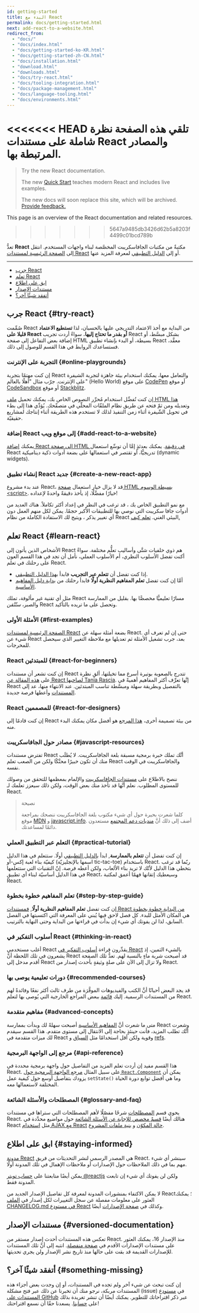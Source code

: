 ```yaml
---
id: getting-started
title: البدء مع React
permalink: docs/getting-started.html
next: add-react-to-a-website.html
redirect_from:
  - "docs/"
  - "docs/index.html"
  - "docs/getting-started-ko-KR.html"
  - "docs/getting-started-zh-CN.html"
  - "docs/installation.html"
  - "download.html"
  - "downloads.html"
  - "docs/try-react.html"
  - "docs/tooling-integration.html"
  - "docs/package-management.html"
  - "docs/language-tooling.html"
  - "docs/environments.html"
---
```


<<<<<<< HEAD
تلقي هذه الصفحة نظرة شاملة على مستندات React والمصادر المرتبطة بها.
=======
> Try the new React documentation.
> 
> The new [Quick Start](https://beta.reactjs.org/learn) teaches modern React and includes live examples.
>
> The new docs will soon replace this site, which will be archived. [Provide feedback.](https://github.com/reactjs/reactjs.org/issues/3308)

This page is an overview of the React documentation and related resources.
>>>>>>> 5647a9485db3426d62b5a8203f4499c01bcd789b


تعدُّ **React**  مكتبةٌ من مكتبات الجافاسكريبت المخصَّصة لبناء واجهات المستخدم. انتقل إلى [الصفحة الرئيسية لمستندات React](/) أو إلى [الدليل التطبيقي](/tutorial/tutorial.html) لمعرفة المزيد عنها.

---

- [جرب React](#try-react)
- [تعلم React](#learn-react)
- [ابق على اطلاع](#staying-informed)
- [مستندات الإصدار](#versioned-documentation)
- [أتفقد شيئًا آخر؟](#something-missing)

## جرب React {#try-react}

صُمِّمت React من البداية مع أخذ الاعتماد التدريجي عليها بالحسبان، لذا **تستطيع الاعتماد قليلا على React أو بقدر ما تحتاج إليها.** سواءً أردت تجريب React بشكل مبسَّط، أو إضافة بعض التفاعل إلى صفحة HTML بسيطة، أو البدء بإنشاء تطبيق React معقَّد، فستساعدك الروابط في هذا القسم للوصول إلى ذلك.

### التجربة على الإنترنت {#online-playgrounds}

إن كنت مهتمًا بتجربة React والتعامل معها، يمكنك استخدام بيئة جاهزة لتجربة الشيفرة على الإنترنت. جرّب مثال "أهلًا بالعالم" (Hello World) على موقع [CodePen](codepen://hello-world) أو موقع [CodeSandbox](https://codesandbox.io/s/new) أو موقع [Stackblitz](https://stackblitz.com/fork/react).

إن كنت تُفضِّل استخدام مُحرِّر النصوص الخاص بك، يمكنك تحميل [ملف HTML هذا](https://raw.githubusercontent.com/reactjs/reactjs.org/main/static/html/single-file-example.html) وتعديله ومن ثمّ فتحه عن طريق نظام الملفّات المحلّي في متصفّحك. يُؤدِّي هذا إلى بطء في تحويل الشّيفرة أثناء زمن التنفيذ لذلك لا تستخدم هذه الطريقة أثناء إنتاجك لمشاريع حقيقيّة.

### إضافة React إلى موقع ويب {#add-react-to-a-website}

يمكنك [إضافة React إلى صفحة HTML في دقيقة](/docs/add-react-to-a-website.html). يمكنك بعدئذٍ إمَّا أن توسِّع استعمال React تدريجيًّا، أو تقتصر في استعمالها على بضعة أدوات ذكية ديناميكية (dynamic widgets).

### إنشاء تطبيق React جديد {#create-a-new-react-app}

عند بدء مشروع React، قد لا يزال خيار استعمال [صفحة HTML بسيطة الوسوم &lt;script&gt;](/docs/add-react-to-a-website.html). خيارًا مفضَّلًا، إذ يأخذ دقيقةً واحدةً لإعداده!

مع نمو التطبيق الخاص بك ، قد ترغب في النظر في إعداد أكثر تكاملاً. هناك العديد من أدوات جافا سكريبت التي نوصي بها للتطبيقات الأكبر حجمًا. يمكن لكل منهم العمل دون أي تغيير يذكر ، ويتيح لك الاستفادة الكاملة من نظام React البيئي الغني. [تعلم كيف.](/docs/create-a-new-react-app.html)

## تعلم React {#learn-react}

الأشخاص الذين يأتون إلى React هم ذوي خلفيات شتَّى وأساليب تعلُّم مختلفة. سواءً أكنت تفضل الأسلوب النظري، أم الأسلوب العملي، نأمل أن تجد في هذا القسم العون على رحلتك في تعلم React.

* إذا كنت تفضل أن **تتعلم عبر التجريب** فابدأ [ بهذا الدليل التطبيقي](/tutorial/tutorial.html).
* أمَّا إن كنت تفضل **تعلم المفاهيم النظرية أولًا** فابدأ رحلتك من [بداية دليل المفاهيم الأساسية](/docs/hello-world.html).

مثل أي تقنية غير مألوفة، تملك React مسارًا تعليميًّا مخصصًّا بها. بقليل من الممارسة والصبر، *ستُتْقن* React وتحصل على ما تريده بالتأكيد.


### الأمثلة الأولى {#first-examples}

[الصفحة الرئيسية لمستندات React](/) بضعة أمثلة سهلة عن React. حتى إن لم تعرف أي شيء عن React بعد، جرب تشغيل الأمثلة ثم تعديلها مع ملاحظة التغيير الذي سيحصل للمخرجات.

### React للمبتدئين {#react-for-beginners}

إن كنت تشعر أن مستندات React تتدرج بالصعوبة بوتيرة أسرع مما تخيلتها، ألقِ نظرة على [هذه المقالة عن React لصاحبها Tania Rascia](https://www.taniarascia.com/getting-started-with-react/). إنَّها تعرِّف أكثر المفاهيم أهميةً في React بالتفصيل وبطريقة سهلة ومبسَّطة تناسب المبتدئين. عند الانتهاء منها، عد إلى [المستندات](/) وأعطها فرصة جديدة.

### React للمصممين {#react-for-designers}

إن كنت قادمًا إلى React من بيئة تصميمة أخرى، [ هذا المرجع](https://reactfordesigners.com/) هو أفضل مكان يمكنك البدء منه.

### مصادر حول الجافاسكريبت {#javascript-resources}

تفترض مستندات React أنَّك تملك خبرة برمجية مسبقة بلغة الجافاسكريبت. لا يُطلَب منك أن تكون خبيرًا محنَّكًا ولكن من الصعب تعلم React والجافاسكريبت في الوقت نفسه.

ننصح بالاطلاع على [مستندات الجافاسكريبت](https://developer.mozilla.org/en-US/docs/Web/JavaScript/A_re-introduction_to_JavaScript) والإلمام بمعظمها للتحقق من وصولك للمستوى المطلوب. نعلم أنَّها قد تأخذ منك بعض الوقت، ولكن ذلك سيعزز تعلمك لـ React.

>نصيحة
>
>كلما شعرت بحيرة حول أي شيء مكتوب بلغة الجافاسكريبت ننصحك بمراجعة موقع [MDN](https://developer.mozilla.org/en-US/docs/Web/JavaScript) و [javascript.info](https://javascript.info/). أضف إلى ذلك أنَّ [منديات دعم المجتمع](/community/support.html) مستعدون دائمًا لمساعدتك.

### التعلم عبر التطبيق العملي {#practical-tutorial}

إن كنت تفضل أن **تتعلم بالممارسة**, ابدأ [بالدليل التطبيقي](/tutorial/tutorial.html) أولًا. ستتعلم في هذا الدليل كيفيّة بناء لعبة إكس-أو (اسمها بالإنجليزيّة tic-tac-toe) باستخدام React. ربّما قد ترغب بتخطي هذا الدليل لأنّك لا تريد بناء الألعاب، ولكن أعطه فرصة. إنّ التقنيات التي ستتعلمها في هذا الدليل أساسيّة لبناء أي تطبيق React، وسيعطيك إتقانها فهمًا أعمق لمكتبة React.

### تعلم المفاهيم خطوة بخطوة {#step-by-step-guide}

إن كنت تفضل **تعلم المفاهيم النظرية أولًا**, [فمستندات React من البداية خطوة بخطوة](/docs/hello-world.html) هي المكان الأمثل للبدء. كل فصل لاحق فيها يُبني على المعرفة التي اكتسبتها في الفصل السابق، لذا لن يفوتك أي شيء إن بدأت في قراءتها من البداية وحتى النهاية بالترتيب.

### أسلوب التفكير في React {#thinking-in-react}

أغلب مستخدمي React يقدِّرون قراءة [أسلوب التفكير في React](/docs/thinking-in-react.html) بالشيء الثمين، إذ يشعرون في تلك اللحظة أنَّ React قد أصبحت شربة ماءٍ بالنسبة لهم. تعدُّ تلك الصفحة أقدم مدخل إلى React ولا تزال إلى الآن على صلةٍ وثيقةٍ بأحدث إصدار من React.

### دورات تعليمية يوصى بها {#recommended-courses}

قد يجد البعض أحيانًا أنَّ الكتب والفيديوهات الموفَّرَة من طرف ثالث أكثر نفعًا وفائدةً لهم من المستندات الرسمية. إليك [قائمة](/community/courses.html) ببعض المراجع الخارجية التي يُوصى بها لتعلم React.

### مفاهيم متقدمة {#advanced-concepts}

متى ما شعرت أنَّ [المفاهيم الأساسية](/docs/hello-world.html) أصبحت سهلةً لك وبدأت بممارسة React وشعرت أنَّك تطلب المزيد، فأنت حينئذٍ بحاجة إلى الانتقال إلى مستوى متقدم. هذا القسم سيقدم لك ميزات متقدمة في React وقوية ولكن أقل استخدامًا مثل [السياق](/docs/context.html) و [refs](/docs/refs-and-the-dom.html).

### مرجع إلى الواجهة البرمجية {#api-reference}

هذا القسم مفيد إن أردت تعلم المزيد من التفاصيل حول واجهة برمجية محددة في React. على سبيل المثال [مرجع الواجهة البرمجية حول `React.Component`](/docs/react-component.html) يمكن أن يزودك بتفاصيل أوسع حول كيفية عمل `setState()` وما هي أفضل توابع دورة الحياة المختلفة لاستعمالها معه.

### المصطلحات والأسئلة الشائعة {#glossary-and-faq}

يحوي قسم [المصطلحات](/docs/glossary.html) شرحًا مفصّلًا لأهم المصطلحات التي ستراها في مستندات React. هنالك أيضًا [قسمٌ مخصص للإجابة عن الأسئلة الشائعة](https://wiki.hsoub.com/React#.D8.A7.D9.84.D8.A3.D8.B3.D8.A6.D9.84.D8.A9_.D8.A7.D9.84.D8.B4.D8.A7.D8.A6.D8.B9.D8.A9_.D9.81.D9.8A_React) حول مواضيع محدَّدة في React مثل [ استخدام AJAX مع React](/docs/faq-ajax.html) [حالة المكوّن](/docs/faq-state.html) و [بنية ملفات المشروع](/docs/faq-structure.html).

## ابق على اطلاع {#staying-informed}

[مدونة React](/blog/) هي المصدر الرسمي لنشر التحديثات من فريق React. سينشر أي شيء مهم بما في ذلك الملاحظات حول الإصدارات أو ملاحظات الإهمال في تلك المدونة أولًا.

يمكن أيضًا متابعتنا على [حساب تويتر ‎@reactjs](https://twitter.com/reactjs) ولكن لن يفوتك أي شيء إن تابعت المدونة فقط.

لا يمكن الاكتفاء بمنشورات المدونة لمعرفة كل تفاصيل الإصدار الجديد من React؛ يمكنك العثور على معلومات مفصلة عن سجل التغييرات لكل إصدار في [الملف CHANGELOG.md في مستودع React](https://github.com/facebook/react/blob/main/CHANGELOG.md) وكذلك في [صفحة الإصدارات](https://github.com/facebook/react/releases) أيضًا.

## مستندات الإصدار {#versioned-documentation}

تعكس هذه المستندات أحدث إصدار مستقر من React. منذ الإصدار 16، يمكنك العثور على مستندات الإصدارات الأقدم في [صفحة منفصلة](/versions).  انتبه إلى أنَّ تلك المستندات للإصدارات القديمة قد بقت على حالها منذ تاريخ نشر الإصدار ولن يجري تحديثها.

## أتفقد شيئًا آخر؟ {#something-missing}

إن كنت تبحث عن شيء آخر ولم تجده في المستندات، أو إن وجدت بعض أجزاء هذه المستندات مربكة، نرجو منك أن تخبرنا عن ذلك عبر فتح مشكلة (issue) في [مستودع المستندات على GitHub](https://github.com/reactjs/reactjs.org/issues/new) عبر ذكر اقتراحاتك للتطوير. يمكنك أيضًا أن تنشر تغريدة بذلك على [حسابنا](https://twitter.com/reactjs). يسعدنا حقًا أن نسمع اقتراحتك!
